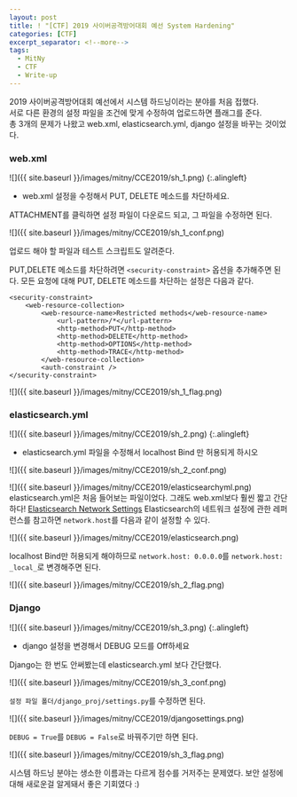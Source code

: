 ```yaml
---
layout: post
title: ! "[CTF] 2019 사이버공격방어대회 예선 System Hardening"
categories: [CTF]
excerpt_separator: <!--more-->
tags:
  - MitNy
  - CTF
  - Write-up
---
```


2019 사이버공격방어대회 예선에서 시스템 하드닝이라는 분야를 처음 접했다.<br>
서로 다른 환경의 설정 파일을 조건에 맞게 수정하여 업로드하면 플래그를 준다.<br>
총 3개의 문제가 나왔고 web.xml, elasticsearch.yml, django 설정을 바꾸는 것이었다.<br>
<!--more-->

### web.xml

![]({{ site.baseurl }}/images/mitny/CCE2019/sh_1.png) {:.alingleft}

- web.xml 설정을 수정해서 PUT, DELETE 메소드를 차단하세요.

ATTACHMENT를 클릭하면 설정 파일이 다운로드 되고, 그 파일을 수정하면 된다.

![]({{ site.baseurl }}/images/mitny/CCE2019/sh_1_conf.png)

업로드 해야 할 파일과 테스트 스크립트도 알려준다.

PUT,DELETE 메소드를 차단하려면 `<security-constraint>` 옵션을 추가해주면 된다.
모든 요청에 대해 PUT, DELETE 메소드를 차단하는 설정은 다음과 같다.

```
<security-constraint>
	<web-resource-collection>
		<web-resource-name>Restricted methods</web-resource-name>
			<url-pattern>/*</url-pattern>
			<http-method>PUT</http-method>
			<http-method>DELETE</http-method>
			<http-method>OPTIONS</http-method>
			<http-method>TRACE</http-method>
		</web-resource-collection>
		<auth-constraint />
</security-constraint>
```

![]({{ site.baseurl }}/images/mitny/CCE2019/sh_1_flag.png)


### elasticsearch.yml

![]({{ site.baseurl }}/images/mitny/CCE2019/sh_2.png) {:.alingleft}

- elasticsearch.yml 파일을 수정해서 localhost Bind 만 허용되게 하시오

![]({{ site.baseurl }}/images/mitny/CCE2019/sh_2_conf.png)

![]({{ site.baseurl }}/images/mitny/CCE2019/elasticsearchyml.png)
elasticsearch.yml은 처음 들어보는 파일이었다.
그래도 web.xml보다 훨씬 짧고 간단하다!
[Elasticsearch Network Settings](https://www.elastic.co/guide/en/elasticsearch/reference/current/modules-network.html) Elasticsearch의 네트워크 설정에 관한 레퍼런스를 참고하면 `network.host`를 다음과 같이 설정할 수 있다.

![]({{ site.baseurl }}/images/mitny/CCE2019/elasticsearch.png)

localhost Bind만 허용되게 해야하므로
`network.host: 0.0.0.0`를 `network.host: _local_`로 변경해주면 된다.

![]({{ site.baseurl }}/images/mitny/CCE2019/sh_2_flag.png)


### Django

![]({{ site.baseurl }}/images/mitny/CCE2019/sh_3.png) {:.alingleft}

- django 설정을 변경해서 DEBUG 모드를 Off하세요

Django는 한 번도 안써봤는데 elasticsearch.yml 보다 간단했다.

![]({{ site.baseurl }}/images/mitny/CCE2019/sh_3_conf.png)

`설정 파일 폴더/django_proj/settings.py`를 수정하면 된다.

![]({{ site.baseurl }}/images/mitny/CCE2019/djangosettings.png)

`DEBUG = True`를 `DEBUG = False`로 바꿔주기만 하면 된다.

![]({{ site.baseurl }}/images/mitny/CCE2019/sh_3_flag.png)



시스템 하드닝 분야는 생소한 이름과는 다르게 점수를 거저주는 문제였다.
보안 설정에 대해 새로운걸 알게돼서 좋은 기회였다 :)
